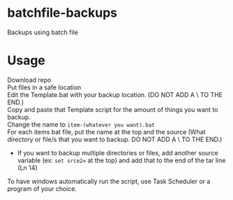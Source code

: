 # batchfile-backups </br>
Backups using batch file </br>

# Usage </br>
Download repo </br>
Put files in a safe location </br>
Edit the Template.bat with your backup location. (DO NOT ADD A \ TO THE END.) </br>
Copy and paste that Template script for the amount of things you want to backup. </br>
Change the name to `item-(whatever you want).bat` </br>
For each items bat file, put the name at the top and the source (What directory or file/s that you want to backup. DO NOT ADD A \ TO THE END.) </br>
 - If you want to backup multiple directories or files, add another source variable (ex: `set srce2=` at the top) and add that to the end of the tar line (Ln 14) </br>

To have windows automatically run the script, use Task Scheduler or a program of your choice. </br>
